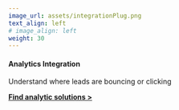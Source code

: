```yaml
---
image_url: assets/integrationPlug.png
text_align: left
# image_align: left
weight: 30
---
```


#### Analytics Integration

Understand where leads are bouncing or clicking

<a href="https://google.com" class="inverted"><b>Find analytic solutions ></b></a>
